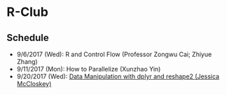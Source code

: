 # R-Club

## Schedule 

* 9/6/2017 (Wed): R and Control Flow (Professor Zongwu Cai; Zhiyue Zhang)
* 9/11/2017 (Mon): How to Parallelize (Xunzhao Yin)
* 9/20/2017 (Wed): [Data Manipulation with dplyr and reshape2 (Jessica McCloskey)](https://github.com/jesmccloskey/dplyr-reshape2-presentation) 
